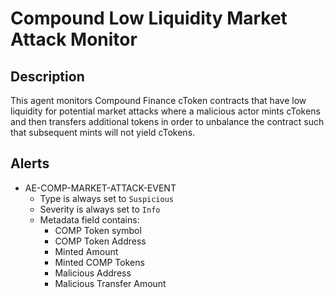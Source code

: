 # Compound Low Liquidity Market Attack Monitor

## Description

This agent monitors Compound Finance cToken contracts that have low liquidity for potential 
market attacks where a malicious actor mints cTokens and then transfers additional tokens in
order to unbalance the contract such that subsequent mints will not yield cTokens.

## Alerts

<!-- -->
- AE-COMP-MARKET-ATTACK-EVENT
  - Type is always set to `Suspicious`
  - Severity is always set to `Info`
  - Metadata field contains:
    - COMP Token symbol
    - COMP Token Address
    - Minted Amount
    - Minted COMP Tokens
    - Malicious Address
    - Malicious Transfer Amount 